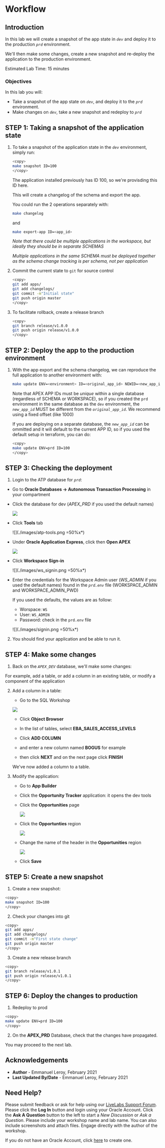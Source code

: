 # Workflow

## Introduction

In this lab we will create a snapshot of the app state in *`dev`* and deploy it to the production *`prd`* environment.

We'll then make some changes, create a new snapshot and re-deploy the application to the production environment.

Estimated Lab Time: 15 minutes

### Objectives

In this lab you will:

- Take a snapshot of the app state on *`dev`*, and deploy it to the *`prd`* environment.
- Make changes on *`dev`*, take a new snapshot and redeploy to *`prd`*

## **STEP 1:** Taking a snapshot of the application state

1. To take a snapshot of the application state in the *`dev`* environment, simply run:

    ```bash
    <copy>
    make snapshot ID=100
    </copy>
    ```

    The application installed previously has ID 100, so we're provisding this ID here.

    This will create a changelog of the schema and export the app.

    You could run the 2 operations separately with:

    ```bash
    make changelog
    ```

    and

    ```bash
    make export-app ID=<app_id>
    ```

    *Note that there could be multiple applications in the workspace, but ideally they should be in separate SCHEMAS*

    *Multiple applications in the same SCHEMA must be deployed together as the schema change tracking is per schema, not per application*

2. Commit the current state to `git` for source control

    ```bash
    <copy>
    git add apps/
    git add changelogs/
    git commit -m"Initial state"
    git push origin master
    </copy>
    ```

3. To facilitate rollback, create a release branch

    ```bash
    <copy>
    git branch release/v1.0.0
    git push origin release/v1.0.0
    </copy>
    ```

## **STEP 2:** Deploy the app to the production environment

1. With the app export and the schema changelog, we can reproduce the full application to another environment with:

    ```bash
    make update ENV=<environment> ID=<original_app_id> NEWID=<new_app_id> 
    ```

    Note that APEX APP IDs must be *unique* within a single database (regardless of SCHEMA or WORKSPACE), so if you created the `prd` environment in the same database as the `dev` environment, the *`new_app_id`* MUST be different from the *`original_app_id`*. We recommend using a fixed offset (like 1000)

    If you are deploying on a separate database, the *`new_app_id`* can be ommitted and it will default to the current APP ID, so if you used the default setup in terraform, you can do:

    ```bash
    <copy>
    make update ENV=prd ID=100
    </copy>
    ```

## **STEP 3:** Checking the deployment

1. Login to the ATP database for *`prd`*: 

  - Go to **Oracle Databases -> Autonomous Transaction Processing** in your compartment
  - Click the database for dev (*APEX_PRD* if you used the default names)

    ![](./images/db-list-prd.png)

  - Click **Tools** tab 

    ![](./images/atp-tools.png =50%x*)

  - Under **Oracle Application Express**, click then **Open APEX**

    ![](./images/open-apex.png)

  - Click **Workspace Sign-in**

    ![](./images/ws_signin.png =50%x*)

  - Enter the credentials for the Workspace Admin user (*WS_ADMIN* if you used the default names) found in the *`prd.env`* file (WORKSPACE_ADMIN and WORKSPACE_ADMIN_PWD)

    If you used the defaults, the values are as follow:
    - Worspace: `WS`
    - User: `WS_ADMIN`
    - Password: check in the `prd.env` file

    ![](./images/signin.png =50%x*)

2. You should find your application and be able to run it.

## **STEP 4:** Make some changes

1. Back on the *`APEX_DEV`* database, we'll make some changes:

  For example, add a table, or add a column in an existing table, or modify a component of the application

2. Add a column in a table:

    - Go to the SQL Workshop

    ![](./images/sql-workshop.png)

    - Click **Object Browser**

    - In the list of tables, select **EBA\_SALES\_ACCESS\_LEVELS**

    - Click **ADD COLUMN**

    - and enter a new column named **BOGUS** for example

    - then click **NEXT** and on the next page click **FINISH**

    We've now added a column to a table.

3. Modify the application:

    - Go to **App Builder**

    - Click the **Opportunity Tracker** application: it opens the dev tools

    - Click the **Opportunities** page

        ![](./images/opp-tracker-pages.png)

    - Click the **Opportunties** region

        ![](./images/opp-region.png)

    - Change the name of the header in the **Opportunities** region

        ![](./images/opp-change.png)

    - Click **Save**

## **STEP 5:** Create a new snapshot

1. Create a new snapshot:

  ```bash
  <copy>
  make snapshot ID=100
  </copy>
  ```

2. Check your changes into git

  ```bash
  <copy>
  git add apps/
  git add changelogs/
  git commit -m"First state change"
  git push origin master
  </copy>
  ```

3. Create a new release branch

  ```bash
  <copy>
  git branch release/v1.0.1
  git push origin release/v1.0.1
  </copy>
  ```

## **STEP 6:** Deploy the changes to production

1. Redeploy to prod

  ```bash
  <copy>
  make update ENV=prd ID=100
  </copy>
  ```

2. On the **APEX_PRD** Database, check that the changes have propagated.


You may proceed to the next lab.

## Acknowledgements

 - **Author** - Emmanuel Leroy, February 2021
 - **Last Updated By/Date** - Emmanuel Leroy, February 2021

## Need Help?
Please submit feedback or ask for help using our [LiveLabs Support Forum](https://community.oracle.com/tech/developers/categories/livelabs). Please click the **Log In** button and login using your Oracle Account. Click the **Ask A Question** button to the left to start a *New Discussion* or *Ask a Question*.  Please include your workshop name and lab name.  You can also include screenshots and attach files.  Engage directly with the author of the workshop.

If you do not have an Oracle Account, click [here](https://profile.oracle.com/myprofile/account/create-account.jspx) to create one.

